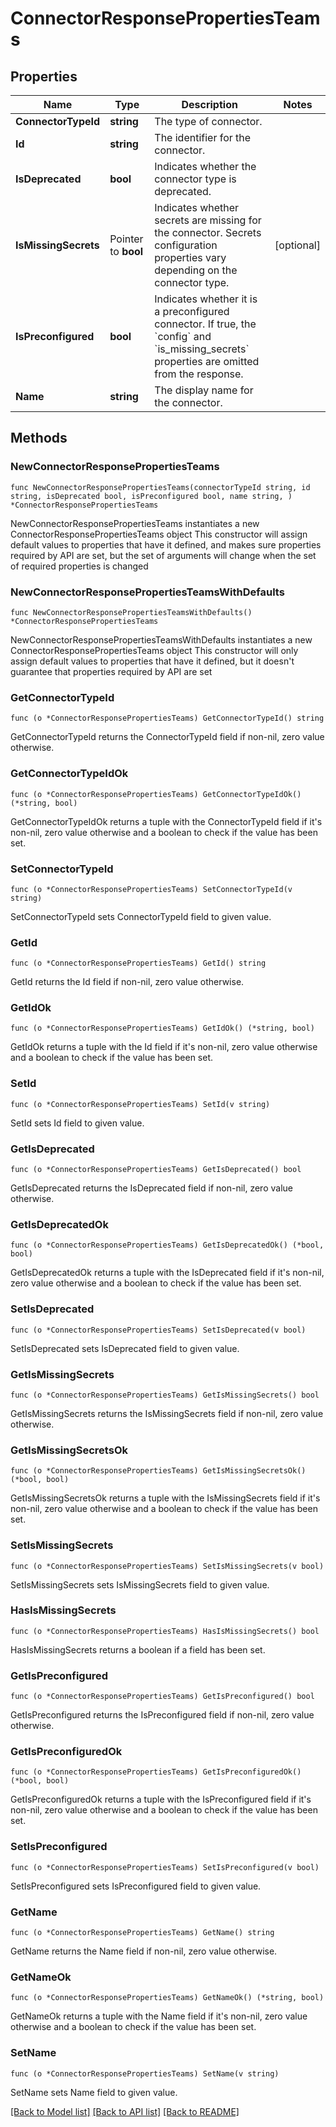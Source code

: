 # ConnectorResponsePropertiesTeams

## Properties

Name | Type | Description | Notes
------------ | ------------- | ------------- | -------------
**ConnectorTypeId** | **string** | The type of connector. | 
**Id** | **string** | The identifier for the connector. | 
**IsDeprecated** | **bool** | Indicates whether the connector type is deprecated. | 
**IsMissingSecrets** | Pointer to **bool** | Indicates whether secrets are missing for the connector. Secrets configuration properties vary depending on the connector type. | [optional] 
**IsPreconfigured** | **bool** | Indicates whether it is a preconfigured connector. If true, the &#x60;config&#x60; and &#x60;is_missing_secrets&#x60; properties are omitted from the response. | 
**Name** | **string** | The display name for the connector. | 

## Methods

### NewConnectorResponsePropertiesTeams

`func NewConnectorResponsePropertiesTeams(connectorTypeId string, id string, isDeprecated bool, isPreconfigured bool, name string, ) *ConnectorResponsePropertiesTeams`

NewConnectorResponsePropertiesTeams instantiates a new ConnectorResponsePropertiesTeams object
This constructor will assign default values to properties that have it defined,
and makes sure properties required by API are set, but the set of arguments
will change when the set of required properties is changed

### NewConnectorResponsePropertiesTeamsWithDefaults

`func NewConnectorResponsePropertiesTeamsWithDefaults() *ConnectorResponsePropertiesTeams`

NewConnectorResponsePropertiesTeamsWithDefaults instantiates a new ConnectorResponsePropertiesTeams object
This constructor will only assign default values to properties that have it defined,
but it doesn't guarantee that properties required by API are set

### GetConnectorTypeId

`func (o *ConnectorResponsePropertiesTeams) GetConnectorTypeId() string`

GetConnectorTypeId returns the ConnectorTypeId field if non-nil, zero value otherwise.

### GetConnectorTypeIdOk

`func (o *ConnectorResponsePropertiesTeams) GetConnectorTypeIdOk() (*string, bool)`

GetConnectorTypeIdOk returns a tuple with the ConnectorTypeId field if it's non-nil, zero value otherwise
and a boolean to check if the value has been set.

### SetConnectorTypeId

`func (o *ConnectorResponsePropertiesTeams) SetConnectorTypeId(v string)`

SetConnectorTypeId sets ConnectorTypeId field to given value.


### GetId

`func (o *ConnectorResponsePropertiesTeams) GetId() string`

GetId returns the Id field if non-nil, zero value otherwise.

### GetIdOk

`func (o *ConnectorResponsePropertiesTeams) GetIdOk() (*string, bool)`

GetIdOk returns a tuple with the Id field if it's non-nil, zero value otherwise
and a boolean to check if the value has been set.

### SetId

`func (o *ConnectorResponsePropertiesTeams) SetId(v string)`

SetId sets Id field to given value.


### GetIsDeprecated

`func (o *ConnectorResponsePropertiesTeams) GetIsDeprecated() bool`

GetIsDeprecated returns the IsDeprecated field if non-nil, zero value otherwise.

### GetIsDeprecatedOk

`func (o *ConnectorResponsePropertiesTeams) GetIsDeprecatedOk() (*bool, bool)`

GetIsDeprecatedOk returns a tuple with the IsDeprecated field if it's non-nil, zero value otherwise
and a boolean to check if the value has been set.

### SetIsDeprecated

`func (o *ConnectorResponsePropertiesTeams) SetIsDeprecated(v bool)`

SetIsDeprecated sets IsDeprecated field to given value.


### GetIsMissingSecrets

`func (o *ConnectorResponsePropertiesTeams) GetIsMissingSecrets() bool`

GetIsMissingSecrets returns the IsMissingSecrets field if non-nil, zero value otherwise.

### GetIsMissingSecretsOk

`func (o *ConnectorResponsePropertiesTeams) GetIsMissingSecretsOk() (*bool, bool)`

GetIsMissingSecretsOk returns a tuple with the IsMissingSecrets field if it's non-nil, zero value otherwise
and a boolean to check if the value has been set.

### SetIsMissingSecrets

`func (o *ConnectorResponsePropertiesTeams) SetIsMissingSecrets(v bool)`

SetIsMissingSecrets sets IsMissingSecrets field to given value.

### HasIsMissingSecrets

`func (o *ConnectorResponsePropertiesTeams) HasIsMissingSecrets() bool`

HasIsMissingSecrets returns a boolean if a field has been set.

### GetIsPreconfigured

`func (o *ConnectorResponsePropertiesTeams) GetIsPreconfigured() bool`

GetIsPreconfigured returns the IsPreconfigured field if non-nil, zero value otherwise.

### GetIsPreconfiguredOk

`func (o *ConnectorResponsePropertiesTeams) GetIsPreconfiguredOk() (*bool, bool)`

GetIsPreconfiguredOk returns a tuple with the IsPreconfigured field if it's non-nil, zero value otherwise
and a boolean to check if the value has been set.

### SetIsPreconfigured

`func (o *ConnectorResponsePropertiesTeams) SetIsPreconfigured(v bool)`

SetIsPreconfigured sets IsPreconfigured field to given value.


### GetName

`func (o *ConnectorResponsePropertiesTeams) GetName() string`

GetName returns the Name field if non-nil, zero value otherwise.

### GetNameOk

`func (o *ConnectorResponsePropertiesTeams) GetNameOk() (*string, bool)`

GetNameOk returns a tuple with the Name field if it's non-nil, zero value otherwise
and a boolean to check if the value has been set.

### SetName

`func (o *ConnectorResponsePropertiesTeams) SetName(v string)`

SetName sets Name field to given value.



[[Back to Model list]](../README.md#documentation-for-models) [[Back to API list]](../README.md#documentation-for-api-endpoints) [[Back to README]](../README.md)



